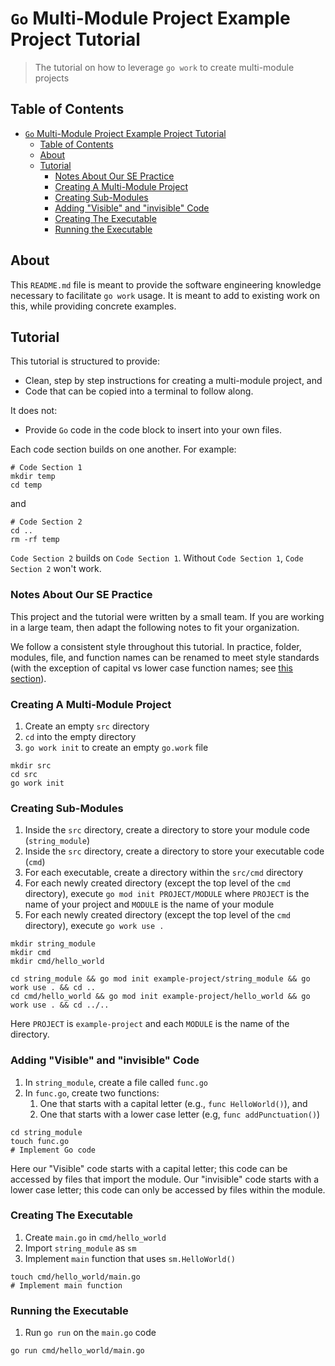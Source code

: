 # `Go` Multi-Module Project Example Project Tutorial

> The tutorial on how to leverage `go work` to create multi-module projects

## Table of Contents

- [`Go` Multi-Module Project Example Project Tutorial](#go-multi-module-project-example-project-tutorial)
  - [Table of Contents](#table-of-contents)
  - [About](#about)
  - [Tutorial](#tutorial)
    - [Notes About Our SE Practice](#notes-about-our-se-practice)
    - [Creating A Multi-Module Project](#creating-a-multi-module-project)
    - [Creating Sub-Modules](#creating-sub-modules)
    - [Adding "Visible" and "invisible" Code](#adding-visible-and-invisible-code)
    - [Creating The Executable](#creating-the-executable)
    - [Running the Executable](#running-the-executable)

## About

This `README.md` file is meant to provide the software engineering knowledge
necessary to facilitate `go work` usage. It is meant to add to existing work on
this, while providing concrete examples.

## Tutorial

This tutorial is structured to provide:

- Clean, step by step instructions for creating a multi-module project, and
- Code that can be copied into a terminal to follow along.

It does not:

- Provide `Go` code in the code block to insert into your own files.

Each code section builds on one another. For example:

```shell
# Code Section 1
mkdir temp
cd temp
```

and

```shell
# Code Section 2
cd ..
rm -rf temp
```

`Code Section 2` builds on `Code Section 1`. Without `Code Section 1`,
`Code Section 2` won't work.

### Notes About Our SE Practice

This project and the tutorial were written by a small team. If you are working
in a large team, then adapt the following notes to fit your organization.

We follow a consistent style throughout this tutorial. In practice, folder,
modules, file, and function names can be renamed to meet style standards (with
the exception of capital vs lower case function names; see
[this section](#adding-visible-and-invisible-code)).

### Creating A Multi-Module Project

1. Create an empty `src` directory
1. `cd` into the empty directory
1. `go work init` to create an empty `go.work` file

```shell
mkdir src
cd src
go work init
```

### Creating Sub-Modules

1. Inside the `src` directory, create a directory to store your module code
   (`string_module`)
1. Inside the `src` directory, create a directory to store your executable code
   (`cmd`)
1. For each executable, create a directory within the `src/cmd` directory
1. For each newly created directory (except the top level of the `cmd`
   directory), execute `go mod init PROJECT/MODULE` where `PROJECT` is the name
   of your project and `MODULE` is the name of your module
1. For each newly created directory (except the top level of the `cmd`
   directory), execute `go work use .`
   
```shell
mkdir string_module
mkdir cmd
mkdir cmd/hello_world

cd string_module && go mod init example-project/string_module && go work use . && cd ..
cd cmd/hello_world && go mod init example-project/hello_world && go work use . && cd ../..
```

Here `PROJECT` is `example-project` and each `MODULE` is the name of the
directory.

### Adding "Visible" and "invisible" Code

1. In `string_module`, create a file called `func.go`
1. In `func.go`, create two functions:
   1. One that starts with a capital letter (e.g., `func HelloWorld()`), and
   1. One that starts with a lower case letter (e.g, `func addPunctuation()`)

```shell
cd string_module
touch func.go
# Implement Go code
```

Here our "Visible" code starts with a capital letter; this code can be accessed
by files that import the module. Our "invisible" code starts with a lower case
letter; this code can only be accessed by files within the module.

### Creating The Executable

1. Create `main.go` in `cmd/hello_world`
1. Import `string_module` as `sm`
1. Implement `main` function that uses `sm.HelloWorld()`

```shell
touch cmd/hello_world/main.go
# Implement main function
```

### Running the Executable

1. Run `go run` on the `main.go` code

```shell
go run cmd/hello_world/main.go
```
